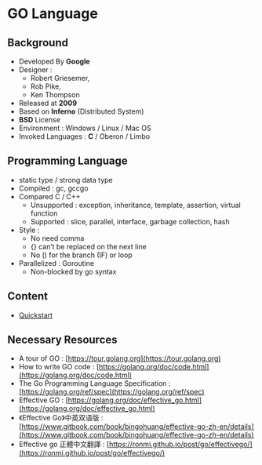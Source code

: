 # GO Language



## Background
* Developed By **Google**
* Designer : 
    * Robert Griesemer, 
    * Rob Pike, 
    * Ken Thompson
* Released at **2009**
* Based on **Inferno** (Distributed System)
* **BSD** License
* Environment : Windows / Linux / Mac OS
* Invoked Languages : **C** / Oberon / Limbo



## Programming Language

* static type / strong data type
* Compiled : gc, gccgo
* Compared C / C++
    * Unsupported : exception, inheritance, template, assertion, virtual function
    * Supported : slice, parallel, interface, garbage collection, hash
* Style : 
    * No need comma
    * {} can’t be replaced on the next line
    * No () for the branch (IF) or loop
* Parallelized : Goroutine
    * Non-blocked by go syntax



## Content



* [Quickstart](quickstart.md)




## Necessary Resources
* A tour of GO : [https://tour.golang.org](https://tour.golang.org)
* How to write GO code : [https://golang.org/doc/code.html](https://golang.org/doc/code.html)
* The Go Programming Language Specification : [https://golang.org/ref/spec](https://golang.org/ref/spec)
* Effective GO : [https://golang.org/doc/effective_go.html](https://golang.org/doc/effective_go.html)
* 《Effective Go》中英双语版 : [https://www.gitbook.com/book/bingohuang/effective-go-zh-en/details](https://www.gitbook.com/book/bingohuang/effective-go-zh-en/details)
* Effective go 正體中文翻譯 : [https://ronmi.github.io/post/go/effectivego/](https://ronmi.github.io/post/go/effectivego/)


